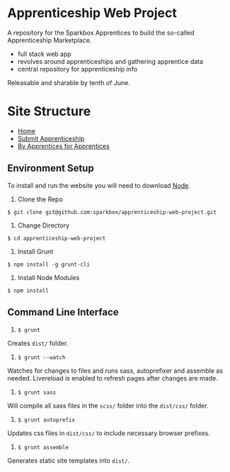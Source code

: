 # Apprenticeship Web Project

A repository for the Sparkbox Apprentices to build the so-called Apprenticeship Marketplace.

* full stack web app
* revolves around apprenticeships and gathering apprentice data
* central repository for apprenticeship info

Releasable and sharable by tenth of June.

# Site Structure

* [Home](content/01-home.md)
* [Submit Apprenticeship](content/03-submit-apprenticeship.md)
* [By Apprentices for Apprentices](content/04-by-apprentices-for-apprentices.md)

## Environment Setup

To install and run the website you will need to download [Node](https://nodejs.org/download/).

1. Clone the Repo

  ```$ git clone git@github.com:sparkbox/apprenticeship-web-project.git```
1. Change Directory

  ```$ cd apprenticeship-web-project```
1. Install Grunt

  ```$ npm install -g grunt-cli```
1. Install Node Modules

  ```$ npm install```

## Command Line Interface

1. ```$ grunt```

  Creates ```dist/``` folder. 
1. ```$ grunt --watch```

  Watches for changes to files and runs sass, autoprefixer and assemble as needed. Livereload is enabled to refresh pages after changes are made.
1. ```$ grunt sass```

  Will compile all sass files in the ```scss/``` folder into the ```dist/css/``` folder.
1. ```$ grunt autoprefix```

  Updates css files in ```dist/css/``` to include necessary browser prefixes.
1. ```$ grunt assemble```
  
Generates static site templates into ```dist/```.



